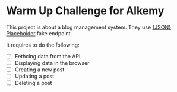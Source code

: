# Warm Up Challenge for Alkemy

This project is about a blog management system.
They use [{JSON} Placeholder](https://jsonplaceholder.typicode.com/) fake endpoint.

It requires to do the following:

- [ ] Fethcing data from the API
- [ ] Displaying data in the browser
- [ ] Creating a new post
- [ ] Updating a post
- [ ] Deleting a post
